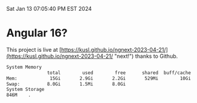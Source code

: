 Sat Jan 13 07:05:40 PM EST 2024

# Angular 16?


This project is live at [https://kusl.github.io/ngnext-2023-04-21/](https://kusl.github.io/ngnext-2023-04-21/ "next!") thanks to Github.

```bash
System Memory
               total        used        free      shared  buff/cache   available
Mem:            15Gi       2.9Gi       2.2Gi       529Mi        10Gi        12Gi
Swap:          8.0Gi       1.5Mi       8.0Gi
System Storage
846M	.
